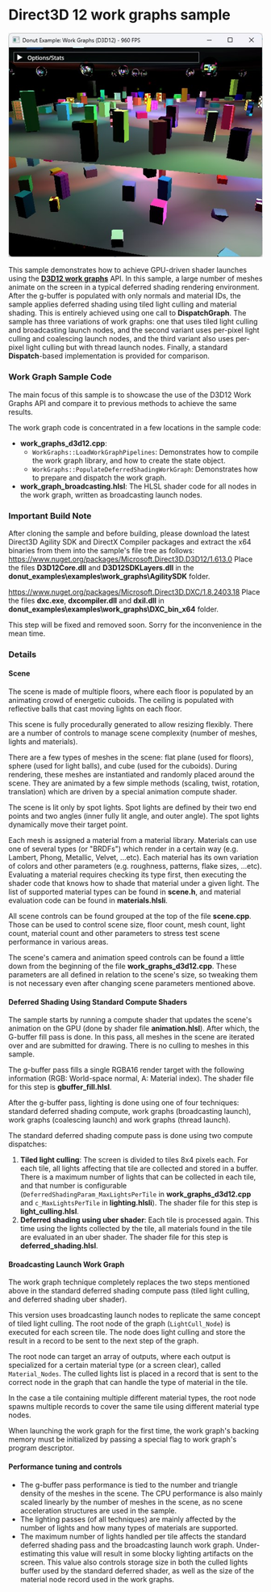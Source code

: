 # Direct3D 12 work graphs sample
![WorkGraphs GUI](work_graphs_d3d12.jpg)

This sample demonstrates how to achieve GPU-driven shader launches using the [**D3D12 work graphs**](https://github.com/microsoft/DirectX-Specs/blob/master/d3d/WorkGraphs.md) API. In this sample, a large number of meshes animate on the screen in a typical deferred shading rendering environment. After the g-buffer is populated with only normals and material IDs, the sample applies deferred shading using tiled light culling and material shading. This is entirely achieved using one call to **DispatchGraph**. The sample has three variations of work graphs: one that uses tiled light culling and broadcasting launch nodes, and the second variant uses per-pixel light culling and coalescing launch nodes, and the third variant also uses per-pixel light culling but with thread launch nodes. Finally, a standard **Dispatch**-based implementation is provided for comparison.

### Work Graph Sample Code
The main focus of this sample is to showcase the use of the D3D12 Work Graphs API and compare it to previous methods to achieve the same results.

The work graph code is concentrated in a few locations in the sample code:
* **work_graphs_d3d12.cpp**:
	* `WorkGraphs::LoadWorkGraphPipelines`: Demonstrates how to compile the work graph library, and how to create the state object.
	* `WorkGraphs::PopulateDeferredShadingWorkGraph`: Demonstrates how to prepare and dispatch the work graph.
* **work_graph_broadcasting.hlsl**: The HLSL shader code for all nodes in the work graph, written as broadcasting launch nodes.

### Important Build Note
After cloning the sample and before building, please download the latest Direct3D Agility SDK and DirectX Compiler packages and extract the x64 binaries from them into the sample's file tree as follows:
https://www.nuget.org/packages/Microsoft.Direct3D.D3D12/1.613.0
Place the files **D3D12Core.dll** and **D3D12SDKLayers.dll** in the **donut_examples\examples\work_graphs\AgilitySDK** folder.

https://www.nuget.org/packages/Microsoft.Direct3D.DXC/1.8.2403.18
Place the files **dxc.exe**, **dxcompiler.dll** and **dxil.dll** in **donut_examples\examples\work_graphs\DXC_bin_x64** folder.

This step will be fixed and removed soon. Sorry for the inconvenience in the mean time.

### Details
#### Scene
The scene is made of multiple floors, where each floor is populated by an animating crowd of energetic cuboids. The ceiling is populated with reflective balls that cast moving lights on each floor.

This scene is fully procedurally generated to allow resizing flexibly. There are a number of controls to manage scene complexity (number of meshes, lights and materials).

There are a few types of meshes in the scene: flat plane (used for floors), sphere (used for light balls), and cube (used for the cuboids). During rendering, these meshes are instantiated and randomly placed around the scene. They are animated by a few simple methods (scaling, twist, rotation, translation) which are driven by a special animation compute shader.

The scene is lit only by spot lights. Spot lights are defined by their two end points and two angles (inner fully lit angle, and outer angle). The spot lights dynamically move their target point.

Each mesh is assigned a material from a material library. Materials can use one of several types (or "BRDFs") which render in a certain way (e.g. Lambert, Phong, Metallic, Velvet, ...etc). Each material has its own variation of colors and other parameters (e.g. roughness, patterns, flake sizes, ...etc). Evaluating a material requires checking its type first, then executing the shader code that knows how to shade that material under a given light. The list of supported material types can be found in **scene.h**, and material evaluation code can be found in **materials.hlsli**.

All scene controls can be found grouped at the top of the file **scene.cpp**. Those can be used to control scene size, floor count, mesh count, light count, material count and other parameters to stress test scene performance in various areas.

The scene's camera and animation speed controls can be found a little down from the beginning of the file **work_graphs_d3d12.cpp**. These parameters are all defined in relation to the scene's size, so tweaking them is not necessary even after changing scene parameters mentioned above.


#### Deferred Shading Using Standard Compute Shaders
The sample starts by running a compute shader that updates the scene's animation on the GPU (done by shader file **animation.hlsl**). After which, the G-buffer fill pass is done. In this pass, all meshes in the scene are iterated over and are submitted for drawing. There is no culling to meshes in this sample.

The g-buffer pass fills a single RGBA16 render target with the following information (RGB: World-space normal, A: Material index). The shader file for this step is **gbuffer_fill.hlsl**.

After the g-buffer pass, lighting is done using one of four techniques: standard deferred shading compute, work graphs (broadcasting launch), work graphs (coalescing launch) and work graphs (thread launch).

The standard deferred shading compute pass is done using two compute dispatches:
1. **Tiled light culling**: The screen is divided to tiles 8x4 pixels each. For each tile, all lights affecting that tile are collected and stored in a buffer. There is a maximum number of lights that can be collected in each tile, and that number is configurable (`DeferredShadingParam_MaxLightsPerTile` in **work_graphs_d3d12.cpp** and `c_MaxLightsPerTile` in **lighting.hlsli**). The shader file for this step is **light_culling.hlsl**.
2. **Deferred shading using uber shader**: Each tile is processed again. This time using the lights collected by the tile, all materials found in the tile are evaluated in an uber shader. The shader file for this step is **deferred_shading.hlsl**.

#### Broadcasting Launch Work Graph
The work graph technique completely replaces the two steps mentioned above in the standard deferred shading compute pass (tiled light culling, and deferred shading uber shader).

This version uses broadcasting launch nodes to replicate the same concept of tiled light culling. The root node of the graph (`LightCull_Node`) is executed for each screen tile. The node does light culling and store the result in a record to be sent to the next step of the graph.

The root node can target an array of outputs, where each output is specialized for a certain material type (or a screen clear), called `Material_Nodes`. The culled lights list is placed in a record that is sent to the correct node in the graph that can handle the type of material in the tile.

In the case a tile containing multiple different material types, the root node spawns multiple records to cover the same tile using different material type nodes.

When launching the work graph for the first time, the work graph's backing memory must be initialized by passing a special flag to work graph's program descriptor.

#### Performance tuning and controls

* The g-buffer pass performance is tied to the number and triangle density of the meshes in the scene. The CPU performance is also mainly scaled linearly by the number of meshes in the scene, as no scene acceleration structures are used in the sample.
* The lighting passes (of all techniques) are mainly affected by the number of lights and how many types of materials are supported.
* The maximum number of lights handled per tile affects the standard deferred shading pass and the broadcasting launch work graph. Under-estimating this value will result in some blocky lighting artifacts on the screen. This value also controls storage size in both the culled lights buffer used by the standard deferred shader, as well as the size of the material node record used in the work graphs.